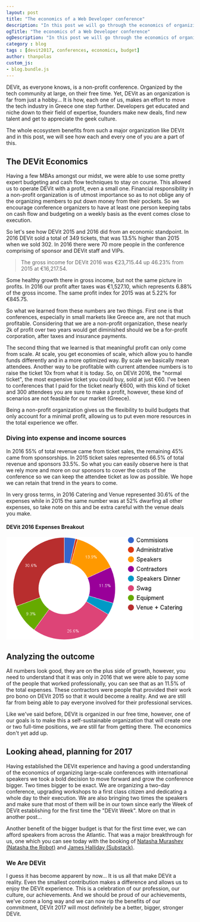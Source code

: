 ```yaml
---
layout: post
title: "The economics of a Web Developer conference"
description: "In this post we will go through the economics of organizing a world class conference, we will see how DEVit fared in 2015 and 2016 compare the two and plan for 2017."
ogTitle: "The economics of a Web Developer conference"
ogDescription: "In this post we will go through the economics of organizing a world class conference, we will see how DEVit fared in 2015 and 2016 compare the two and plan for 2017."
category : blog
tags : [devit2017, conferences, economics, budget]
author: thanpolas
custom_js:
- blog.bundle.js
---
```



DEVit, as everyone knows, is a non-profit conference. Organized by the tech community at large, on their free time. Yet, DEVit as an organization is far from just a hobby... It is how, each one of us, makes an effort to move the tech industry in Greece one step further. Developers get educated and niche down to their field of expertise, founders make new deals, find new talent and get to appreciate the geek culture. 

The whole ecosystem benefits from such a major organization like DEVit and in this post, we will see how each and every one of you are a part of this.

## The DEVit Economics

Having a few MBAs amongst our midst, we were able to use some pretty expert budgeting and cash flow techniques to stay on course. This allowed us to operate DEVit with a profit, even a small one. Financial responsibility in a non-profit organization is of utmost importance so as to not oblige any of the organizing members to put down money from their pockets. So we encourage conference organizers to have at least one person keeping tabs on cash flow and budgeting on a weekly basis as the event comes close to execution.

So let's see how DEVit 2015 and 2016 did from an economic standpoint. In 2016 DEVit sold a total of 349 tickets, that was 13.5% higher than 2015 when we sold 302. In 2016 there were 70 more people in the conference comprising of sponsor and DEVit staff and VIPs.

> The gross income for DEVit 2016 was €23,715.44 up 46.23% from 2015 at €16,217.54. 

Some healthy growth there in gross income, but not the same picture in profits. In 2016 our profit after taxes was €1,527.10, which represents 6.88% of the gross income. The same profit index for 2015 was at 5.22% for €845.75.

So what we learned from these numbers are two things. First one is that conferences, especially in small markets like Greece are, are not that much profitable. Considering that we are a non-profit organization, these nearly 2k of profit over two years would get diminished should we be a for-profit corporation, after taxes and insurance payments. 

The second thing that we learned is that meaningful profit can only come from scale. At scale, you get economies of scale, which allow you to handle funds differently and in a more optimized way. By scale we basically mean attendees. Another way to be profitable with current attendee numbers is to raise the ticket 10x from what it is today. So, on DEVit 2016, the "normal ticket", the most expensive ticket you could buy, sold at just €60. I've been to conferences that I paid for the ticket nearly €600, with this kind of ticket and 300 attendees you are sure to make a profit, however, these kind of scenarios are not feasible for our market (Greece).

Being a non-profit organization gives us the flexibility to build budgets that only account for a minimal profit, allowing us to put even more resources in the total experience we offer. 

### Diving into expense and income sources

In 2016 55% of total revenue came from ticket sales, the remaining 45% came from sponsorships. In 2015 ticket sales represented 66.5% of total revenue and sponsors 33.5%. So what you can easily observe here is that we rely more and more on our sponsors to cover the costs of the conference so we can keep the attendee ticket as low as possible. We hope we can retain that trend in the years to come.

In very gross terms, in 2016 Catering and Venue represented 30.6% of the expenses while in 2015 the same number was at 52% dwarfing all other expenses, so take note on this and be extra careful with the venue deals you make.

#### DEVit 2016 Expenses Breakout

![DEVit 2016 Expenses Breakout](/assets/images/blog/devit-2016-expenses-breakout.png)

## Analyzing the outcome

All numbers look good, they are on the plus side of growth, however, you need to understand that it was only in 2016 that we were able to pay some of the people that worked professionally, you can see that as an 11.5% of the total expenses. These contractors were people that provided their work pro bono on DEVit 2015 so that it would become a reality. And we are still far from being able to pay everyone involved for their professional services.

Like we've said before, DEVit is organized in our free time, however, one of our goals is to make this a self-sustainable organization that will create one or two full-time positions, we are still far from getting there. The economics don't yet add up.

## Looking ahead, planning for 2017

Having established the DEVit experience and having a good understanding of the economics of organizing large-scale conferences with international speakers we took a bold decision to move forward and grow the conference bigger. Two times bigger to be exact. We are organizing a two-day conference, upgrading workshops to a first class citizen and dedicating a whole day to their execution. We are also bringing two times the speakers and make sure that most of them will be in our town since early the Week of DEVit establishing for the first time the "DEVit Week". More on that in another post...

Another benefit of the bigger budget is that for the first time ever, we can afford speakers from across the Atlantic. That was a major breakthrough for us, one which you can see today with the booking of [Natasha Murashev (Natasha the Robot)](https://www.natashatherobot.com/) and [James Halliday (Substack)](http://substack.net/).

### We Are DEVit

I guess it has become apparent by now... It is us all that make DEVit a reality. Even the smallest contribution makes a difference and allows us to enjoy the DEVit experience. This is a celebration of our profession, our culture, our achievements. And we should be proud of our achievements, we've come a long way and we can now rip the benefits of our commitment, DEVit 2017 will most definitely be a better, bigger, stronger DEVit.
